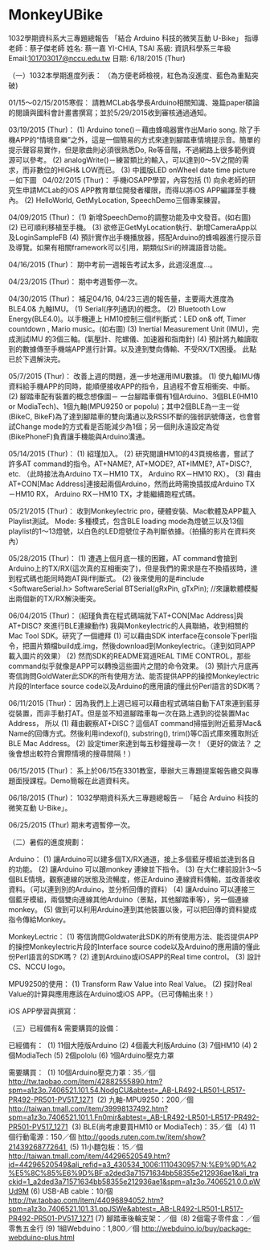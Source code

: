 # MonkeyUBike

1032學期資科系大三專題總報告
「結合 Arduino 科技的微笑互動 U-Bike」
指導老師：蔡子傑老師 姓名: 蔡⼀嘉 YI-CHIA, TSAI 系級: 資訊科學系三年級 Email:101703017@nccu.edu.tw 日期: 6/18/2015 (Thur)

（一）1032本學期進度列表： （為方便老師檢視，紅色為沒進度、藍色為重點突破)

01/15～02/15/2015寒假： 請教MCLab各學長Arduino相關知識、幾篇paper碩論的閱讀與國科會計畫書撰寫；並於5/29/2015收到審核通過通知。

03/19/2015 (Thur)： (1) Arduino tone()－藉由蜂鳴器實作出Mario song. 除了手機APP的“情境音樂”之外，這是一個簡易的方式來達到腳踏車情境提示音。簡單的提示聲容易實作，但是歌曲則必須很熟悉Do, Re等音階，不過網路上很多範例資源可以參考。 (2) analogWrite()－練習類比的輸入，可以達到0～5V之間的需求，而非數位的HIGH& LOW而已。 (3) 中國版LED onWheel date time picture－如下圖
 
04/02/2015 (Thur)： 手機iOSAPP學習，內容包括 (1) 向余老師的研究生申請MCLab的iOS APP教育單位開發者權限，而得以將iOS APP編譯至手機內。 (2) HelloWorld, GetMyLocation, SpeechDemo三個專案練習。

04/09/2015 (Thur)： (1) 新增SpeechDemo的調整功能及中文發音。(如右圖) (2) 已可順利移植至手機。 (3) 欲修正GetMyLocation執行、新增CameraApp以及LoginSampleFB (4) 預計實作出手機播放器，搭配Arduino的蜂鳴器進行提示音及導覽。如果有相關framework可以引用，期類似Siri的辨識語音功能。

04/16/2015 (Thur)： 期中考前一週報告考試太多，此週沒進度...。

04/23/2015 (Thur)： 期中考週暫停一次。

04/30/2015 (Thur)： 補足04/16, 04/23三週的報告量，主要兩大進度為 BLE4.0& 九軸IMU。 (1) Serial(序列通訊)的概念。 (2) Bluetooth Low Energy(BLE4.0)。以手機連上 HM10控制三個if判斷式：LED on& off, Timer countdown , Mario music。(如右圖) (3) Inertial Measurement Unit (IMU)，完成測試IMU 的3個三軸。(氣壓計、陀螺儀、加速器和指南針) (4) 預計將九軸讀取到的數據傳至手機端APP進行計算。以及達到雙向傳輸、不受RX/TX困擾。 此點已於下週解決完。

05/7/2015 (Thur)： 改善上週的問題，進一步地運用IMU數據。 (1) 使九軸IMU傳資料給手機APP的同時，能順便接收APP的指令，且過程不會互相衝突、中斷。 (2) 腳踏車配有裝置的概念想像圖－ 一台腳踏車備有1個Arduino、3個BLE(HM10 or ModiaTech)、1個九軸(MPU9250 or popolu)；其中2個BLE為一主一從(BikeC, BikeF)為了達到腳踏車的雙向溝通以及RSSI不斷的強弱訊號傳送，也會嘗試Change mode的方式看是否能減少為1個；另一個則永遠設定為從(BikePhoneF)負責讓手機能與Arduino溝通。 

05/14/2015 (Thur)： (1) 紹瑾加入。 (2) 研究閱讀HM10的43頁規格書，嘗試了許多AT command的指令。AT+NAME?, AT+MODE?, AT+IMME?, AT+DISC?, etc. （此時接法為Arduino TX－HM10 TX， Arduino RX－HM10 RX）。 (3) 藉由AT+CON[Mac Address]連接起兩個Arduino，然而此時需換插拔成Arduino TX－HM10 RX， Arduino RX－HM10 TX，才能繼續跑程式碼。

05/21/2015 (Thur)： 收到Monkeylectric pro，硬體安裝、Mac軟體及APP載入Playlist測試。 Mode: 多種模式，包含BLE loading mode為燈號三以及13個playlist的1～13燈號，以白色的LED燈號位子為判斷依據。（拍攝的影片在資料夾內）

05/28/2015 (Thur)： (1) 遭遇上個月底一樣的困難，AT command會搶到Arduino上的TX/RX(這次真的互相衝突了)，但是我們的需求是在不換插拔時，達到程式碼也能同時跑AT與if判斷式。 (2) 後來使用的是#include <SoftwareSerial.h> SoftwareSerial BTSerial(gRxPin, gTxPin); //來讓軟體模擬出兩個新的TX/RX解決衝突。

06/04/2015 (Thur)： (紹瑾負責在程式碼端就下AT+CON[Mac Address]與AT+DISC? 來進行BLE連線動作) 我與Monkeylectric的人員聯絡，收到相關的Mac Tool SDK。研究了一個禮拜 (1) 可以藉由SDK interface在console下perl指令，把圖片類檔build成.img，然後download到Monkeylectric。（達到如同APP載入圖片的效果） (2) 然而SDK的README寫道REAL TIME CONTROL，那些command似乎就像是APP可以轉換這些圖片之間的命令效果。 (3) 預計六月底再寄信詢問GoldWater此SDK的所有使用方法、能否提供APP的操控Monkeylectric片段的Interface source code以及Arduino的應用讀的懂此份Perl語言的SDK嗎？

06/11/2015 (Thur)： 因為我們上上週已經可以藉由程式碼端自動下AT來連到藍芽從裝置，而非手動打AT。但是並不知道腳踏車每一次在路上遇到的從裝置Mac Address， 所以 (1) 藉由觀察AT+DISC？這個AT command掃描到附近藍芽Mac& Name的回傳方式。然後利用indexof(), substring(), trim()等C函式庫來獲取附近BLE Mac Address。 (2) 設定timer來達到每五秒鐘搜尋一次！（更好的做法？ 之後會想出較符合實際情境的搜尋間隔！）

06/15/2015 (Thur)： 系上於06/15在3301教室，舉辦大三專題提案報告繳交與專題面授課程。Demo簡報在此週資料夾。

06/18/2015 (Thur)： 1032學期資科系大三專題總報告－ 「結合 Arduino 科技的微笑互動 U-Bike」。

06/25/2015 (Thur) 期末考週暫停一次。 


（二）暑假的進度規劃：

Arduino： (1) 讓Arduino可以建多個TX/RX通道，接上多個藍牙模組並達到各自的功能。 (2) 讓Arduino 可以跟monkey 連線並下指令。 (3) 在大仁樓前設計3～5個BLE情境，觀察連線的狀態及流暢度，修正Arduino 連線資料傳輸，並改善接收資料。（可以連到別的Arduino，並分析回傳的資料） (4) 讓Arduino 可以連接三個藍牙模組，兩個雙向連線其他Arduino（景點，其他腳踏車等），另一個連線monkey。 (5) 做到可以利用Arduino連到其他裝置以後，可以把回傳的資料變成指令傳給Monkey。

MonkeyLectric： (1) 寄信詢問Goldwater此SDK的所有使用方法、能否提供APP的操控Monkeylectric片段的Interface source code以及Arduino的應用讀的懂此份Perl語言的SDK嗎？ (2) 達到Arduino或iOSAPP的Real time control。 (3) 設計CS、NCCU logo。

MPU9250的使用： (1) Transform Raw Value into Real Value。 (2) 探討Real Value的計算與應用應該在Arduino或iOS APP。（已可傳輸出來！）

iOS APP學習與撰寫：


（三）已經備有& 需要購買的設備：

已經備有：
 (1) 11個大陸版Arduino (2) 4個義大利版Arduino (3) 7個HM10 (4) 2個ModiaTech (5) 2個pololu (6) 1個Arduino壓克力罩

需要購買：
 (1) 10個Arduino壓克力罩：35／個 http://tw.taobao.com/item/42882555890.htm?spm=a1z3o.7406521.101.54.NodgCU&abtest=_AB-LR492-LR501-LR517-PR492-PR501-PV517_1271
 (2) 九軸-MPU9250：200／個 http://taiwan.tmall.com/item/39998137492.htm?spm=a1z3o.7406521.101.1.Fn0mir&abtest=_AB-LR492-LR501-LR517-PR492-PR501-PV517_1271
 (3) BLE(尚考慮要買HM10 or ModiaTech)：35／個  
(4) 11個行動電源：150／個 http://goods.ruten.com.tw/item/show?21439268772641 
(5) 11小麵包板：15／個 http://taiwan.tmall.com/item/44296520549.htm?id=44296520549&ali_refid=a3_430534_1006:1110430957:N:%E9%9D%A2%E5%8C%85%E6%9D%BF:a2ded3a71571634bb58355e212936ae1&ali_trackid=1_a2ded3a71571634bb58355e212936ae1&spm=a1z3o.7406521.0.0.pWUd9M
(6) USB-AB cable：10/個 http://tw.taobao.com/item/44096894052.htm?spm=a1z3o.7406521.101.31.ppJSWe&abtest=_AB-LR492-LR501-LR517-PR492-PR501-PV517_1271
(7) 腳踏車後輪支架：／個 
(8) 2個電子零件盒：／個
零售五金行
(9) 1組Webduino：1,800／個 http://webduino.io/buy/package-webduino-plus.html
